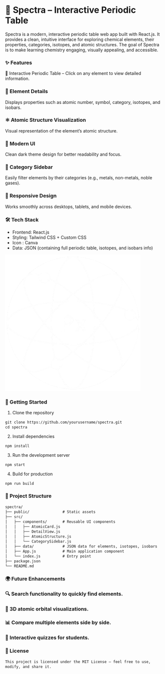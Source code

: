 # 🌌 Spectra – Interactive Periodic Table
Spectra is a modern, interactive periodic table web app built with React.js.
It provides a clean, intuitive interface for exploring chemical elements, their properties, categories, isotopes, and atomic structures. The goal of Spectra is to make learning chemistry engaging, visually appealing, and accessible.

### ✨ Features
🔬 Interactive Periodic Table – Click on any element to view detailed information.

### 📑 Element Details 
Displays properties such as atomic number, symbol, category, isotopes, and isobars.

### ⚛️ Atomic Structure Visualization
Visual representation of the element’s atomic structure.

### 🎨 Modern UI
Clean dark theme design for better readability and focus.

### 🧩 Category Sidebar
Easily filter elements by their categories (e.g., metals, non-metals, noble gases).

### 📱 Responsive Design 
Works smoothly across desktops, tablets, and mobile devices.

### 🛠️ Tech Stack
- Frontend: React.js
- Styling: Tailwind CSS + Custom CSS
- Icon : Canva
- Data: JSON (containing full periodic table, isotopes, and isobars info)

![Alt text](./public/logo.png)

### 🚀 Getting Started

1. Clone the repository
```
git clone https://github.com/yourusername/spectra.git
cd spectra
```
2. Install dependencies
```
npm install
```
3. Run the development server
```
npm start
```
4. Build for production
```
npm run build
```
### 📂 Project Structure
```
spectra/
├── public/               # Static assets
├── src/
│   ├── components/       # Reusable UI components
│   │   ├── AtomicCard.js
│   │   ├── DetailView.js
│   │   ├── AtomicStructure.js
│   │   └── CategorySidebar.js
│   ├── data/             # JSON data for elements, isotopes, isobars
│   ├── App.js            # Main application component
│   └── index.js          # Entry point
├── package.json
└── README.md
```
### 🌍 Future Enhancements
### 🔍 Search functionality to quickly find elements.
### 🎥 3D atomic orbital visualizations.
### 📊 Compare multiple elements side by side.
### 🧮 Interactive quizzes for students.

### 📜 License
```
This project is licensed under the MIT License – feel free to use, modify, and share it.
```